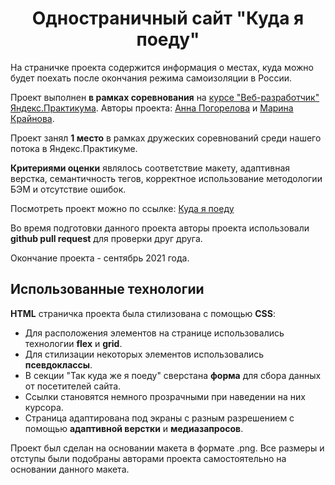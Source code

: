 <h1 align="center">Одностраничный сайт "Куда я поеду"</h1>


На страничке проекта содержится информация о местах, куда можно будет поехать после окончания режима самоизоляции в России.

Проект выполнен **в рамках соревнования** на [курсе "Веб-разработчик" Яндекс.Практикума](https://practicum.yandex.ru/web).
Авторы проекта: [Анна Погорелова](https://github.com/Concinnity888) и [Марина Крайнова](https://github.com/MgKraynova).

Проект занял **1 место** в рамках дружеских соревнований среди нашего потока в Яндекс.Практикуме. 

**Критериями оценки** являлось соответствие макету, адаптивная верстка, семантичность тегов, корректное использование методологии БЭМ и отсутствие ошибок.

Посмотреть проект можно по ссылке: [Куда я поеду](https://concinnity888.github.io/kuda-ya-poedu/index.html)

Во время подготовки данного проекта авторы проекта использовали **github pull request** для проверки друг друга.

Окончание проекта - сентябрь 2021 года.

## Использованные технологии

**HTML** страничка проекта была стилизована с помощью **CSS**:
- Для расположения элементов на странице использовались технологии **flex** и **grid**.
-  Для стилизации некоторых элементов использовались **псевдоклассы**.
-  В секции "Так куда же я поеду" сверстана **форма** для сбора данных от посетителей сайта.
-  Ссылки становятся немного прозрачными при наведении на них курсора.
-  Страница адаптирована под экраны с разным разрешением с помощью **адаптивной верстки** и **медиазапросов**.

Проект был сделан на основании макета в формате .png. Все размеры и отступы были подобраны авторами проекта самостоятельно на основании данного макета.

